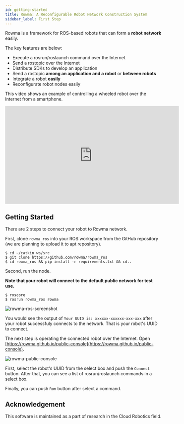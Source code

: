 ```yaml
---
id: getting-started
title: Rowma: A Reconfigurable Robot Network Construction System
sidebar_label: First Step
---
```


Rowma is a framework for ROS-based robots that can form a **robot network** easily.

The key features are below:

* Execute a rosrun/roslaunch command over the Internet
* Send a rostopic over the Internet
* Distribute SDKs to develop an application
* Send a rostopic **among an application and a robot** or **between robots**
* Integrate a robot **easily**
* Reconfigurate robot nodes easily

This video shows an example of controlling a wheeled robot over the Internet from a smartphone.

<iframe width="560" height="315" src="https://www.youtube.com/embed/cOwHWh60PCk" frameborder="0" allow="accelerometer; autoplay; encrypted-media; gyroscope; picture-in-picture" allowfullscreen></iframe>

## Getting Started
There are 2 steps to connect your robot to Rowma network.

First, clone `rowma_ros` into your ROS workspace from the GitHub repository (we are planning to upload it to apt repository).

```
$ cd ~/catkin_ws/src
$ git clone https://github.com/rowma/rowma_ros
$ cd rowma_ros && pip install -r requirements.txt && cd..
```

Second, run the node.

**Note that your robot will connect to the default public network for test use.**

```
$ roscore
$ rosrun rowma_ros rowma
```

![rowma-ros-screenshot](/documentation/img/rowma-ros-screenshot.png)

You would see the output of `Your UUID is: xxxxxx-xxxxxx-xxx-xxx` after your robot successfuly connects to the network. That is your robot's UUID to connect.

The next step is operating the connected robot over the Internet. Open [https://rowma.github.io/public-console](https://rowma.github.io/public-console).

![rowma-public-console](/documentation/img/rowma-public-console.png)

First, select the robot's UUID from the select box and push the `Connect` button. After that, you can see a list of rosrun/roslaunch commands in a select box.

Finally, you can push `Run` button after select a command.

<!-- Need figures -->

## Acknowledgement
This software is maintained as a part of research in the Cloud Robotics field.

<!--
## Supported Environments
Only ROS1 is supported for now though, we are ready to implement ROS2 version of the package if we have many requests from you.
-->
